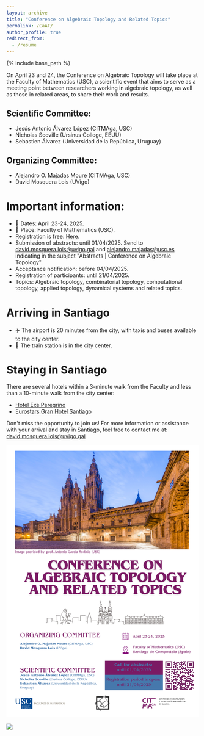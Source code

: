 ```yaml
---
layout: archive
title: "Conference on Algebraic Topology and Related Topics"
permalink: /CaAT/
author_profile: true
redirect_from:
  - /resume
---
```


{% include base_path %}



On April 23 and 24, the Conference on Algebraic Topology will take place at the Faculty of Mathematics (USC), a scientific event that aims to serve as a meeting point between researchers working in algebraic topology, as well as those in related areas, to share their work and results.

## Scientific Committee:

* Jesús Antonio Álvarez López (CITMAga, USC)
* Nicholas Scoville (Ursinus College, EEUU)
* Sebastien Álvarez (Universidad de la República, Uruguay)

## Organizing Committee:

* Alejandro O. Majadas Moure (CITMAga, USC)
* David Mosquera Lois (UVigo)
 

#  Important information:

* :calendar: Dates: April 23-24, 2025.
* :round_pushpin: Place: Faculty of Mathematics (USC).
* Registration is free: [Here](https://forms.office.com/pages/responsepage.aspx?id=_HKgooyIIU2zne9Om62FU1_GB4I-GplNntbugHfk3CRUQUI2TEgwUzBFWkVKMFdTVlpZNEtPNUpURC4u&route=shorturl).
* Submission of abstracts: until 01/04/2025.
Send to david.mosquera.lois@uvigo.gal and alejandro.majadas@usc.es indicating in the subject "Abstracts | Conference on Algebraic Topology".
* Acceptance notification: before 04/04/2025.
* Registration of participants: until 21/04/2025. 
* Topics: Algebraic topology, combinatorial topology, computational topology, applied topology, dynamical systems and related topics.

 
# Arriving in Santiago 
* :airplane: The airport is 20 minutes from the city, with taxis and buses available to the city center.
* :train: The train station is in the city center. 

# Staying in Santiago 
There are several hotels within a 3-minute walk from the Faculty and less than a 10-minute walk from the city center:
* [Hotel Exe Peregrino](https://www.eurostarshotels.co.uk/exe-peregrino.html?_gl=1*1xp1mj5*_gcl_au*NDEwOTA2Nzg4LjE3NDEzNDE4Njg.*_ga*OTAyNjgzMzEuMTc0MTM0MTg2Nw..*_ga_GZCBH8FT0G*MTc0MjQ3MzY2Ny4zLjAuMTc0MjQ3MzY2Ny42MC4wLjA.&referer_code=bs2gg11ww)
* [Eurostars Gran Hotel Santiago](https://www.eurostarshotels.co.uk/eurostars-gran-hotel-santiago.html?_gl=1*9zno5j*_gcl_au*NDEwOTA2Nzg4LjE3NDEzNDE4Njg.*_ga*OTAyNjgzMzEuMTc0MTM0MTg2Nw..*_ga_GZCBH8FT0G*MTc0MjQ3MzY2Ny4zLjEuMTc0MjQ3MzcyMy40LjAuMA..&referer_code=bs2gg11ww)


Don't miss the opportunity to join us! For more information or assistance with your arrival and stay in Santiago, feel free to contact me at: david.mosquera.lois@uvigo.gal

<img src="images/Conference on Algebraic Topology Logos.png">


![](https://citmaga.gal/documents/20125/72586/Conference+on+Algebraic+Topology+Logos.png/67dc3cd2-96d9-40f0-aa23-539ced259f58?t=1742291809758)

